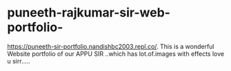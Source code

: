 # puneeth-rajkumar-sir-web-portfolio-
https://puneeth-sir-portfolio.nandishbc2003.repl.co/.  This is a wonderful Website portfolio of our APPU SIR ..which has lot.of.images with effects love u sirr.....
